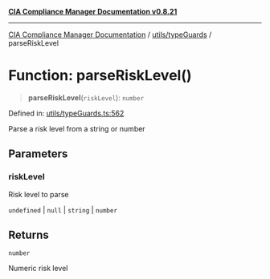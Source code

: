 [**CIA Compliance Manager Documentation v0.8.21**](../../../README.md)

***

[CIA Compliance Manager Documentation](../../../modules.md) / [utils/typeGuards](../README.md) / parseRiskLevel

# Function: parseRiskLevel()

> **parseRiskLevel**(`riskLevel`): `number`

Defined in: [utils/typeGuards.ts:562](https://github.com/Hack23/cia-compliance-manager/blob/689e67e40bb6afe811128d672a0d7dd5fcbdaea5/src/utils/typeGuards.ts#L562)

Parse a risk level from a string or number

## Parameters

### riskLevel

Risk level to parse

`undefined` | `null` | `string` | `number`

## Returns

`number`

Numeric risk level
